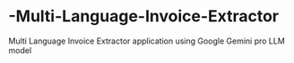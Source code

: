 # -Multi-Language-Invoice-Extractor
 Multi Language Invoice Extractor application using Google Gemini pro LLM model
